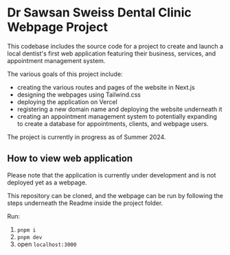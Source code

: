 # Dr Sawsan Sweiss Dental Clinic Webpage Project

This codebase includes the source code for a project to create and launch a local dentist's first web application featuring their business, services, and appointment management system.

The various goals of this project include:
- creating the various routes and pages of the website in Next.js
- designing the webpages using Tailwind.css
- deploying the application on Vercel
- registering a new domain name and deploying the website underneath it
- creating an appointment management system to potentially expanding to create a database for appointments, clients, and webpage users.

The project is currently in progress as of Summer 2024. 

## How to view web application

Please note that the application is currently under development and is not deployed yet as a webpage.

This repository can be cloned, and the webpage can be run by following the steps underneath the Readme inside the project folder.

Run:
1. `pnpm i`
2. `pnpm dev`
3. open `localhost:3000`
